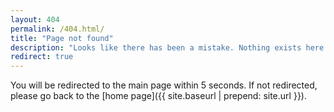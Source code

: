 ```yaml
---
layout: 404
permalink: /404.html/
title: "Page not found"
description: "Looks like there has been a mistake. Nothing exists here."
redirect: true
---
```


You will be redirected to the main page within 5 seconds. If not redirected, please go back to the [home page]({{ site.baseurl | prepend: site.url }}).
